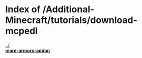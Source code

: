 # Index of /Additional-Minecraft/tutorials/download-mcpedl

[../](./../)  
[**more-armors-addon**](./more-armors-addon)  

